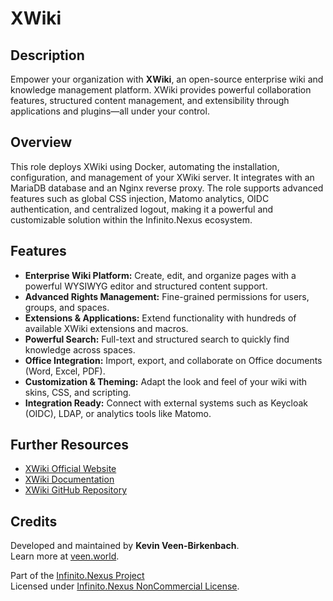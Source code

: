 # XWiki

## Description

Empower your organization with **XWiki**, an open-source enterprise wiki and knowledge management platform. XWiki provides powerful collaboration features, structured content management, and extensibility through applications and plugins—all under your control.

## Overview

This role deploys XWiki using Docker, automating the installation, configuration, and management of your XWiki server. It integrates with an MariaDB database and an Nginx reverse proxy. The role supports advanced features such as global CSS injection, Matomo analytics, OIDC authentication, and centralized logout, making it a powerful and customizable solution within the Infinito.Nexus ecosystem.

## Features

- **Enterprise Wiki Platform:** Create, edit, and organize pages with a powerful WYSIWYG editor and structured content support.  
- **Advanced Rights Management:** Fine-grained permissions for users, groups, and spaces.  
- **Extensions & Applications:** Extend functionality with hundreds of available XWiki extensions and macros.  
- **Powerful Search:** Full-text and structured search to quickly find knowledge across spaces.  
- **Office Integration:** Import, export, and collaborate on Office documents (Word, Excel, PDF).  
- **Customization & Theming:** Adapt the look and feel of your wiki with skins, CSS, and scripting.  
- **Integration Ready:** Connect with external systems such as Keycloak (OIDC), LDAP, or analytics tools like Matomo.  

## Further Resources

- [XWiki Official Website](https://www.xwiki.org/)  
- [XWiki Documentation](https://www.xwiki.org/xwiki/bin/view/Documentation/)  
- [XWiki GitHub Repository](https://github.com/xwiki/xwiki-platform)  

## Credits

Developed and maintained by **Kevin Veen-Birkenbach**.  
Learn more at [veen.world](https://www.veen.world).  

Part of the [Infinito.Nexus Project](https://s.infinito.nexus/code)  
Licensed under [Infinito.Nexus NonCommercial License](https://s.infinito.nexus/license).  
